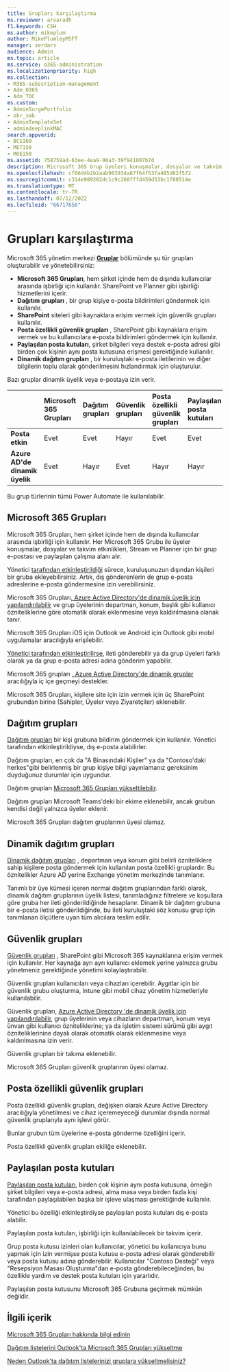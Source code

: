 ```yaml
---
title: Grupları karşılaştırma
ms.reviewer: arvaradh
f1.keywords: CSH
ms.author: mikeplum
author: MikePlumleyMSFT
manager: serdars
audience: Admin
ms.topic: article
ms.service: o365-administration
ms.localizationpriority: high
ms.collection:
- M365-subscription-management
- Adm_O365
- Adm_TOC
ms.custom:
- AdminSurgePortfolio
- okr_smb
- AdminTemplateSet
- admindeeplinkMAC
search.appverid:
- BCS160
- MET150
- MOE150
ms.assetid: 758759ad-63ee-4ea9-90a3-39f941897b7d
description: Microsoft 365 Grup üyeleri konuşmalar, dosyalar ve takvim etkinlikleri, Stream ve Planner için bir grup e-postası ve paylaşılan çalışma alanı alır.
ms.openlocfilehash: cf66d4b2b2aab903934a87f64f53fa485d82f572
ms.sourcegitcommit: c314e989202dc1c9c260fffd459d53bc1f08514e
ms.translationtype: MT
ms.contentlocale: tr-TR
ms.lasthandoff: 07/12/2022
ms.locfileid: "66717656"
---
```

# <a name="compare-groups"></a>Grupları karşılaştırma

Microsoft 365 yönetim merkezi <a href="https://go.microsoft.com/fwlink/p/?linkid=2052855" target="_blank">**Gruplar**</a> bölümünde şu tür grupları oluşturabilir ve yönetebilirsiniz: 

- **Microsoft 365 Grupları**, hem şirket içinde hem de dışında kullanıcılar arasında işbirliği için kullanılır. SharePoint ve Planner gibi işbirliği hizmetlerini içerir.
- **Dağıtım grupları** , bir grup kişiye e-posta bildirimleri göndermek için kullanılır.
- **SharePoint** siteleri gibi kaynaklara erişim vermek için güvenlik grupları kullanılır.
- **Posta özellikli güvenlik grupları** , SharePoint gibi kaynaklara erişim vermek ve bu kullanıcılara e-posta bildirimleri göndermek için kullanılır.
- **Paylaşılan posta kutuları**, şirket bilgileri veya destek e-posta adresi gibi birden çok kişinin aynı posta kutusuna erişmesi gerektiğinde kullanılır.
- **Dinamik dağıtım grupları** , bir kuruluştaki e-posta iletilerinin ve diğer bilgilerin toplu olarak gönderilmesini hızlandırmak için oluşturulur.

Bazı gruplar dinamik üyelik veya e-postaya izin verir.

||Microsoft 365 Grupları|Dağıtım grupları|Güvenlik grupları|Posta özellikli güvenlik grupları|Paylaşılan posta kutuları|Dinamik dağıtım grupları|
|:----|:----|:----|:----|:----|:----|:----|
|**Posta etkin**|Evet|Evet|Hayır|Evet|Evet|Evet|
|**Azure AD'de dinamik üyelik**|Evet|Hayır|Evet|Hayır|Hayır|Hayır|

Bu grup türlerinin tümü Power Automate ile kullanılabilir.

## <a name="microsoft-365-groups"></a>Microsoft 365 Grupları

Microsoft 365 Grupları, hem şirket içinde hem de dışında kullanıcılar arasında işbirliği için kullanılır. Her Microsoft 365 Grubu ile üyeler konuşmalar, dosyalar ve takvim etkinlikleri, Stream ve Planner için bir grup e-postası ve paylaşılan çalışma alanı alır.

Yönetici [tarafından etkinleştirildiği](manage-guest-access-in-groups.md) sürece, kuruluşunuzun dışından kişileri bir gruba ekleyebilirsiniz. Artık, dış gönderenlerin de grup e-posta adreslerine e-posta göndermesine izin verebilirsiniz.

Microsoft 365 Grupları[, Azure Active Directory'de dinamik üyelik için yapılandırılabilir](/azure/active-directory/users-groups-roles/groups-change-type) ve grup üyelerinin departman, konum, başlık gibi kullanıcı özniteliklerine göre otomatik olarak eklenmesine veya kaldırılmasına olanak tanır.

Microsoft 365 Grupları iOS için Outlook ve Android için Outlook gibi mobil uygulamalar aracılığıyla erişilebilir.

[Yönetici tarafından etkinleştirilirse](../../solutions/allow-members-to-send-as-or-send-on-behalf-of-group.md), ileti gönderebilir ya da grup üyeleri farklı olarak ya da grup e-posta adresi adına gönderim yapabilir. 

Microsoft 365 grupları [, Azure Active Directory'de dinamik gruplar](/azure/active-directory/enterprise-users/groups-dynamic-rule-member-of) aracılığıyla iç içe geçmeyi destekler.

Microsoft 365 Grupları, kişilere site için izin vermek için üç SharePoint grubundan birine (Sahipler, Üyeler veya Ziyaretçiler) eklenebilir.

## <a name="distribution-groups"></a>Dağıtım grupları

[Dağıtım grupları](/exchange/recipients-in-exchange-online/manage-distribution-groups/manage-distribution-groups) bir kişi grubuna bildirim göndermek için kullanılır. Yönetici tarafından etkinleştirildiyse, dış e-posta alabilirler.

Dağıtım grupları, en çok da "A Binasındaki Kişiler" ya da "Contoso'daki herkes"gibi belirlenmiş bir grup kişiye bilgi yayınlamanız gereksinim duyduğunuz durumlar için uygundur.

Dağıtım grupları [Microsoft 365 Grupları yükseltilebilir](../manage/upgrade-distribution-lists.md).

Dağıtım grupları Microsoft Teams'deki bir ekime eklenebilir, ancak grubun kendisi değil yalnızca üyeler eklenir.

Microsoft 365 Grupları dağıtım gruplarının üyesi olamaz.

## <a name="dynamic-distribution-groups"></a>Dinamik dağıtım grupları 

[Dinamik dağıtım grupları](/exchange/recipients-in-exchange-online/manage-dynamic-distribution-groups/manage-dynamic-distribution-groups) , departman veya konum gibi belirli özniteliklere sahip kişilere posta göndermek için kullanılan posta özellikli gruplardır. Bu öznitelikler Azure AD yerine Exchange yönetim merkezinde tanımlanır.

Tanımlı bir üye kümesi içeren normal dağıtım gruplarından farklı olarak, dinamik dağıtım gruplarının üyelik listesi, tanımladığınız filtrelere ve koşullara göre gruba her ileti gönderildiğinde hesaplanır. Dinamik bir dağıtım grubuna bir e-posta iletisi gönderildiğinde, bu ileti kuruluştaki söz konusu grup için tanımlanan ölçütlere uyan tüm alıcılara teslim edilir.

## <a name="security-groups"></a>Güvenlik grupları

[Güvenlik grupları](../email/create-edit-or-delete-a-security-group.md) , SharePoint gibi Microsoft 365 kaynaklarına erişim vermek için kullanılır. Her kaynağa ayrı ayrı kullanıcı eklemek yerine yalnızca grubu yönetmeniz gerektiğinde yönetimi kolaylaştırabilir.

Güvenlik grupları kullanıcıları veya cihazları içerebilir. Aygıtlar için bir güvenlik grubu oluşturma, Intune gibi mobil cihaz yönetim hizmetleriyle kullanılabilir.

Güvenlik grupları, [Azure Active Directory 'de dinamik üyelik için yapılandırılabilir](/azure/active-directory/users-groups-roles/groups-change-type), grup üyelerinin veya cihazların departman, konum veya ünvan gibi kullanıcı özniteliklerine; ya da işletim sistemi sürümü gibi aygıt özniteliklerinine dayalı olarak otomatik olarak eklenmesine veya kaldırılmasına izin verir.

Güvenlik grupları bir takıma eklenebilir.

Microsoft 365 Grupları güvenlik gruplarının üyesi olamaz.

## <a name="mail-enabled-security-groups"></a>Posta özellikli güvenlik grupları

Posta özellikli güvenlik grupları, değişken olarak Azure Active Directory aracılığıyla yönetilmesi ve cihaz içeremeyeceği durumlar dışında normal güvenlik gruplarıyla aynı işlevi görür.

Bunlar grubun tüm üyelerine e-posta gönderme özelliğini içerir.

Posta özellikli güvenlik grupları ekiliğe eklenebilir.

## <a name="shared-mailboxes"></a>Paylaşılan posta kutuları

[Paylaşılan posta kutuları](../email/create-a-shared-mailbox.md), birden çok kişinin aynı posta kutusuna, örneğin şirket bilgileri veya e-posta adresi, alma masa veya birden fazla kişi tarafından paylaşılabilen başka bir işleve ulaşması gerektiğinde kullanılır.

Yönetici bu özelliği etkinleştirdiyse paylaşılan posta kutuları dış e-posta alabilir.

Paylaşılan posta kutuları, işbirliği için kullanılabilecek bir takvim içerir.

Grup posta kutusu izinleri olan kullanıcılar, yönetici bu kullanıcıya bunu yapmak için izin vermişse posta kutusu e-posta adresi olarak gönderebilir veya posta kutusu adına gönderebilir. Kullanıcılar "Contoso Desteği" veya "Resepsiyon Masası Oluşturma"dan e-posta gönderebileceğinden, bu özellikle yardım ve destek posta kutuları için yararlıdır.

Paylaşılan posta kutusunu Microsoft 365 Grubuna geçirmek mümkün değildir.

## <a name="related-content"></a>İlgili içerik

[Microsoft 365 Grupları hakkında bilgi edinin](https://support.microsoft.com/office/b565caa1-5c40-40ef-9915-60fdb2d97fa2)

[Dağıtım listelerini Outlook'ta Microsoft 365 Grupları yükseltme](/microsoft-365/admin/manage/upgrade-distribution-lists)

[Neden Outlook'ta dağıtım listelerinizi gruplara yükseltmelisiniz?](https://support.microsoft.com/office/7fb3d880-593b-4909-aafa-950dd50ce188)
